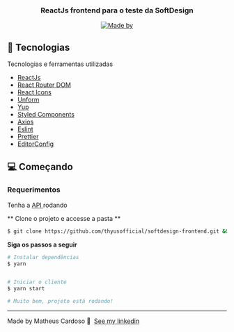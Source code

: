 <h3 align="center">
  ReactJs frontend para o teste da SoftDesign
</h3>

<p align="center">
  <a href="https://www.linkedin.com/in/thyus/" target="_blank" rel="noopener noreferrer">
    <img alt="Made by" src="https://img.shields.io/badge/made%20by-matheus%20cardoso-%237D40E7">
  </a>
</p>

## 🚀 Tecnologias

Tecnologias e ferramentas utilizadas

- [ReactJs](https://reactjs.org/)
- [React Router DOM](https://reactrouter.com/)
- [React Icons](https://react-icons.github.io/react-icons/#/)
- [Unform](https://unform.dev/)
- [Yup](https://github.com/jquense/yup)
- [Styled Components](https://styled-components.com/)
- [Axios](https://github.com/axios/axios)
- [Eslint](https://eslint.org/)
- [Prettier](https://prettier.io/)
- [EditorConfig](https://editorconfig.org/)

## 💻 Começando

### Requerimentos

Tenha a <a href="https://github.com/thyusofficial/softdesign-backend" target="_blank" rel="noopener noreferrer">
    API
  </a> rodando


** Clone o projeto e accesse a pasta **

```bash
$ git clone https://github.com/thyusofficial/softdesign-frontend.git && cd softdesign-frontend
```

**Siga os passos a seguir**

```bash
# Instalar dependências
$ yarn


# Iniciar o cliente
$ yarn start

# Muito bem, projeto está rodando!
```

---

Made by Matheus Cardoso 👋 &nbsp;[See my linkedin](https://www.linkedin.com/in/thyus/)
